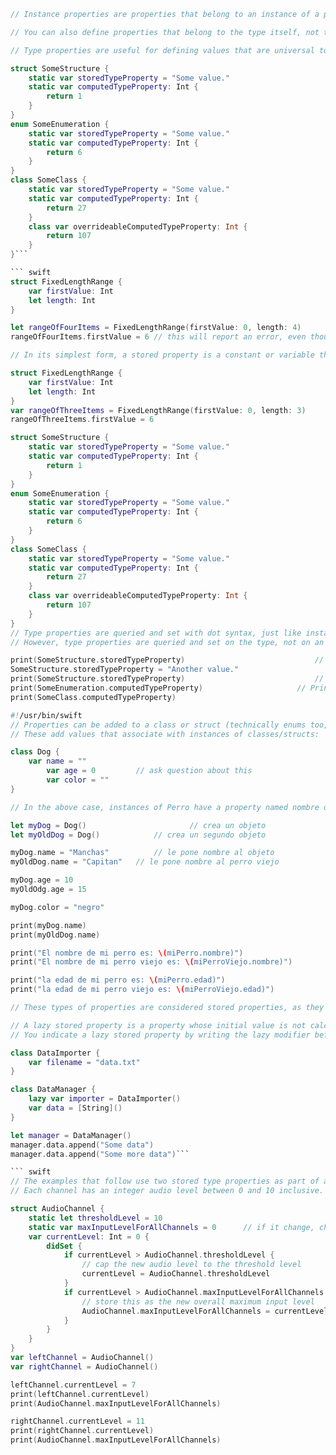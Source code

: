 ``` swift
// Instance properties are properties that belong to an instance of a particular type. Every time you create a new instance of that type, it has its own set of property values, separate from any other instance.

// You can also define properties that belong to the type itself, not to any one instance of that type. There will only ever be one copy of these properties, no matter how many instances of that type you create. These kinds of properties are called type properties.

// Type properties are useful for defining values that are universal to all instances of a particular type, such as a constant property that all instances can use (like a static constant in C), or a variable property that stores a value that is global to all instances of that type (like a static variable in C).

struct SomeStructure {
    static var storedTypeProperty = "Some value."
    static var computedTypeProperty: Int {
        return 1
    }
}
enum SomeEnumeration {
    static var storedTypeProperty = "Some value."
    static var computedTypeProperty: Int {
        return 6
    }
}
class SomeClass {
    static var storedTypeProperty = "Some value."
    static var computedTypeProperty: Int {
        return 27
    }
    class var overrideableComputedTypeProperty: Int {
        return 107
    }
}```

``` swift
struct FixedLengthRange {
    var firstValue: Int
    let length: Int
}

let rangeOfFourItems = FixedLengthRange(firstValue: 0, length: 4)
rangeOfFourItems.firstValue = 6 // this will report an error, even though firstValue is a variable property
```

``` swift
// In its simplest form, a stored property is a constant or variable that is stored as part of an instance of a particular class or structure. Stored properties can be either variable stored properties (introduced by the var keyword) or constant stored properties (introduced by the let keyword).

struct FixedLengthRange {
    var firstValue: Int
    let length: Int
}
var rangeOfThreeItems = FixedLengthRange(firstValue: 0, length: 3)
rangeOfThreeItems.firstValue = 6
```

``` swift
struct SomeStructure {
    static var storedTypeProperty = "Some value."
    static var computedTypeProperty: Int {
        return 1
    }
}
enum SomeEnumeration {
    static var storedTypeProperty = "Some value."
    static var computedTypeProperty: Int {
        return 6
    }
}
class SomeClass {
    static var storedTypeProperty = "Some value."
    static var computedTypeProperty: Int {
        return 27
    }
    class var overrideableComputedTypeProperty: Int {
        return 107
    }
}
// Type properties are queried and set with dot syntax, just like instance properties. 
// However, type properties are queried and set on the type, not on an instance of that type. For example:

print(SomeStructure.storedTypeProperty)								// Prints "Some value."
SomeStructure.storedTypeProperty = "Another value."
print(SomeStructure.storedTypeProperty)								// Prints "Another value."
print(SomeEnumeration.computedTypeProperty)						// Prints "6"
print(SomeClass.computedTypeProperty)									// Prints "27"
```

``` swift
#!/usr/bin/swift
// Properties can be added to a class or struct (technically enums too, see "Computed Properties" example). 
// These add values that associate with instances of classes/structs:

class Dog {
    var name = ""
		var age = 0			// ask question about this
		var color = ""
}

// In the above case, instances of Perro have a property named nombre of type String. The property can be accessed and modified on instances of Perro:

let myDog = Dog()						// crea un objeto
let myOldDog = Dog()			// crea un segundo objeto 

myDog.name = "Manchas"			// le pone nombre al objeto
myOldDog.name = "Capitan"	// le pone nombre al perro viejo

myDog.age = 10
myOldOdg.age = 15

myDog.color = "negro"

print(myDog.name)
print(myOldDog.name)

print("El nombre de mi perro es: \(miPerro.nombre)")
print("El nombre de mi perro viejo es: \(miPerroViejo.nombre)")

print("la edad de mi perro es: \(miPerro.edad)")
print("la edad de mi perro viejo es: \(miPerroViejo.edad)")

// These types of properties are considered stored properties, as they store something on an object and affect its memory.


```

``` swift
// A lazy stored property is a property whose initial value is not calculated until the first time it is used. 
// You indicate a lazy stored property by writing the lazy modifier before its declaration.

class DataImporter {
    var filename = "data.txt"
}

class DataManager {
    lazy var importer = DataImporter()
    var data = [String]()
}

let manager = DataManager()
manager.data.append("Some data")
manager.data.append("Some more data")```

``` swift
// The examples that follow use two stored type properties as part of a structure that models an audio level meter for a number of audio channels. 
// Each channel has an integer audio level between 0 and 10 inclusive.

struct AudioChannel {
    static let thresholdLevel = 10
    static var maxInputLevelForAllChannels = 0		// if it change, change for all instances.
    var currentLevel: Int = 0 {
        didSet {
            if currentLevel > AudioChannel.thresholdLevel {
                // cap the new audio level to the threshold level
                currentLevel = AudioChannel.thresholdLevel
            }
            if currentLevel > AudioChannel.maxInputLevelForAllChannels {
                // store this as the new overall maximum input level
                AudioChannel.maxInputLevelForAllChannels = currentLevel
            }
        }
    }
}
var leftChannel = AudioChannel()
var rightChannel = AudioChannel()

leftChannel.currentLevel = 7
print(leftChannel.currentLevel)
print(AudioChannel.maxInputLevelForAllChannels)

rightChannel.currentLevel = 11
print(rightChannel.currentLevel)
print(AudioChannel.maxInputLevelForAllChannels)
```

